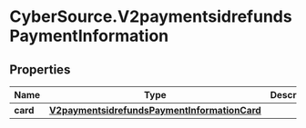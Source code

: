 # CyberSource.V2paymentsidrefundsPaymentInformation

## Properties
Name | Type | Description | Notes
------------ | ------------- | ------------- | -------------
**card** | [**V2paymentsidrefundsPaymentInformationCard**](V2paymentsidrefundsPaymentInformationCard.md) |  | [optional] 


